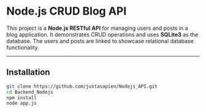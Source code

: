 # Node.js CRUD Blog API

This project is a **Node.js RESTful API** for managing users and posts in a blog application. It demonstrates CRUD operations and uses **SQLite3** as the database. The users and posts are linked to showcase relational database functionality.

---

## Installation

   ```bash
   git clone https://github.com/justasapien/Nodejs_API.git
   cd Backend_Nodejs
   npm install
   node app.js


